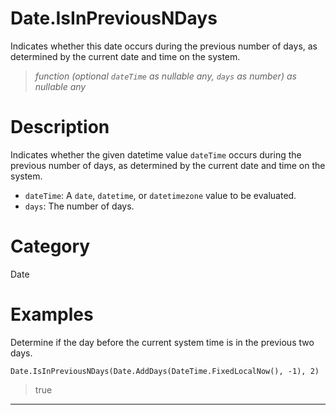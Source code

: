 ﻿# Date.IsInPreviousNDays
Indicates whether this date occurs during the previous number of days, as determined by the current date and time on the system.
> _function (optional <code>dateTime</code> as nullable any, <code>days</code> as number) as nullable any_
# Description 
Indicates whether the given datetime value <code>dateTime</code> occurs during the previous number of days, as determined by the current date and time on the system.
      <ul>
      <li><code>dateTime</code>: A <code>date</code>, <code>datetime</code>, or <code>datetimezone</code> value to be evaluated.</li>
      <li><code>days</code>: The number of days.</li>
      </ul>
# Category 
Date
# Examples 
Determine if the day before the current system time is in the previous two days.
```
Date.IsInPreviousNDays(Date.AddDays(DateTime.FixedLocalNow(), -1), 2)
```
> true
***
